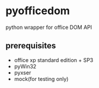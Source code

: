 pyofficedom
===========

python wrapper for office DOM API

prerequisites
-------------

- office xp standard edition + SP3
- pyWin32
- pyxser
- mock(for testing only)
